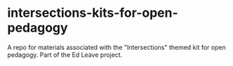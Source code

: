 # intersections-kits-for-open-pedagogy
A repo for materials associated with the "Intersections" themed kit for open pedagogy. Part of the Ed Leave project.
